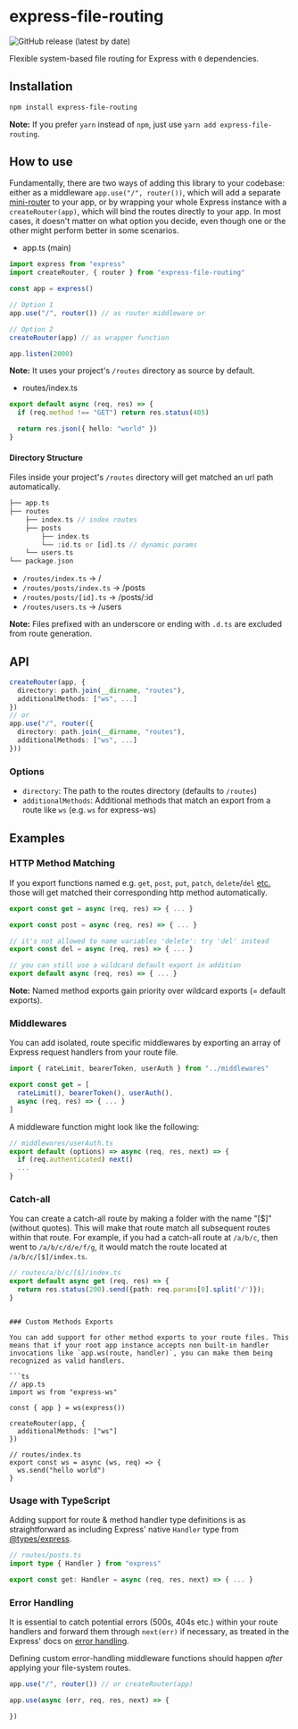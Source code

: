 # express-file-routing

![GitHub release (latest by date)](https://img.shields.io/github/v/release/matthiaaas/express-file-routing?color=brightgreen&label=latest)

Flexible system-based file routing for Express with `0` dependencies.

## Installation

```bash
npm install express-file-routing
```

**Note:** If you prefer `yarn` instead of `npm`, just use `yarn add express-file-routing`.

## How to use

Fundamentally, there are two ways of adding this library to your codebase: either as a middleware `app.use("/", router())`, which will add a separate [mini-router](http://expressjs.com/en/5x/api.html#router) to your app, or by wrapping your whole Express instance with a `createRouter(app)`, which will bind the routes directly to your app. In most cases, it doesn't matter on what option you decide, even though one or the other might perform better in some scenarios.

- app.ts (main)

```ts
import express from "express"
import createRouter, { router } from "express-file-routing"

const app = express()

// Option 1
app.use("/", router()) // as router middleware or

// Option 2
createRouter(app) // as wrapper function

app.listen(2000)
```

**Note:** It uses your project's `/routes` directory as source by default.

- routes/index.ts

```ts
export default async (req, res) => {
  if (req.method !== "GET") return res.status(405)

  return res.json({ hello: "world" })
}
```

#### Directory Structure

Files inside your project's `/routes` directory will get matched an url path automatically.

```php
├── app.ts
├── routes
    ├── index.ts // index routes
    ├── posts
        ├── index.ts
        └── :id.ts or [id].ts // dynamic params
    └── users.ts
└── package.json
```

- `/routes/index.ts` → /
- `/routes/posts/index.ts` → /posts
- `/routes/posts/[id].ts` → /posts/:id
- `/routes/users.ts` → /users

**Note:** Files prefixed with an underscore or ending with `.d.ts` are excluded from route generation.

## API

```ts
createRouter(app, {
  directory: path.join(__dirname, "routes"),
  additionalMethods: ["ws", ...]
})
// or
app.use("/", router({
  directory: path.join(__dirname, "routes"),
  additionalMethods: ["ws", ...]
}))
```

### Options

- `directory`: The path to the routes directory (defaults to `/routes`)
- `additionalMethods`: Additional methods that match an export from a route like `ws` (e.g. `ws` for express-ws)

## Examples

### HTTP Method Matching

If you export functions named e.g. `get`, `post`, `put`, `patch`, `delete`/`del` [etc.](https://developer.mozilla.org/en-US/docs/Web/HTTP/Methods) those will get matched their corresponding http method automatically.

```ts
export const get = async (req, res) => { ... }

export const post = async (req, res) => { ... }

// it's not allowed to name variables 'delete': try 'del' instead
export const del = async (req, res) => { ... }

// you can still use a wildcard default export in addition
export default async (req, res) => { ... }
```

**Note:** Named method exports gain priority over wildcard exports (= default exports).

### Middlewares

You can add isolated, route specific middlewares by exporting an array of Express request handlers from your route file.

```ts
import { rateLimit, bearerToken, userAuth } from "../middlewares"

export const get = [
  rateLimit(), bearerToken(), userAuth(),
  async (req, res) => { ... }
]
```

A middleware function might look like the following:

```ts
// middlewares/userAuth.ts
export default (options) => async (req, res, next) => {
  if (req.authenticated) next()
  ...
}
```

### Catch-all

You can create a catch-all route by making a folder with the name "[\$]" (without quotes). This will make that route match all subsequent routes within that route. For example, if you had a catch-all route at `/a/b/c`, then went to `/a/b/c/d/e/f/g`, it would match the route located at `/a/b/c/[$]/index.ts`.

```ts
// routes/a/b/c/[$]/index.ts
export default async get (req, res) => { 
  return res.status(200).send({path: req.params[0].split('/')});
}
```
```

### Custom Methods Exports

You can add support for other method exports to your route files. This means that if your root app instance accepts non built-in handler invocations like `app.ws(route, handler)`, you can make them being recognized as valid handlers.

```ts
// app.ts
import ws from "express-ws"

const { app } = ws(express())

createRouter(app, {
  additionalMethods: ["ws"]
})

// routes/index.ts
export const ws = async (ws, req) => {
  ws.send("hello world")
}
```

### Usage with TypeScript

Adding support for route & method handler type definitions is as straightforward as including Express' native `Handler` type from [@types/express](https://www.npmjs.com/package/@types/express).

```ts
// routes/posts.ts
import type { Handler } from "express"

export const get: Handler = async (req, res, next) => { ... }
```

### Error Handling

It is essential to catch potential errors (500s, 404s etc.) within your route handlers and forward them through `next(err)` if necessary, as treated in the Express' docs on [error handling](https://expressjs.com/en/guide/error-handling.html).

Defining custom error-handling middleware functions should happen *after* applying your file-system routes.

```ts
app.use("/", router()) // or createRouter(app)

app.use(async (err, req, res, next) => {

})
```
